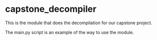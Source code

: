 # capstone_decompiler

This is the module that does the decompilation for our capstone project. 

The main.py script is an example of the way to use the module. 
